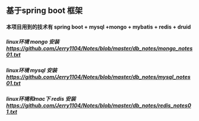 ## 基于spring boot 框架

#### 本项目用到的技术有 spring boot + mysql +mongo + mybatis + redis + druid

##### linux环境 mongo 安装 https://github.com/Jerry1104/Notes/blob/master/db_notes/mongo_notes01.txt
##### linux环境 mysql 安装 https://github.com/Jerry1104/Notes/blob/master/db_notes/mysql_notes01.txt
##### linux环境和mac下 redis 安装 https://github.com/Jerry1104/Notes/blob/master/db_notes/redis_notes01.txt
